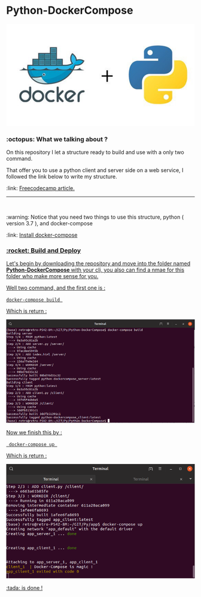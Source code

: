 # Python-DockerCompose


<img src="dock.jpeg">

<h3>  :octopus: What we talking about ? </h3>

<p>On this repository I let a structure ready to build and use with a only two command.</p>
<p>That offer you to use a python client and server side on a web service, I followed the link below to write my structure.</p>
<p> :link: <a href="https://www.freecodecamp.org/news/a-beginners-guide-to-docker-how-to-create-a-client-server-side-with-docker-compose-12c8cf0ae0aa/?source=rss----336d898217ee---4" target="_blank">Freecodecamp article. </a></p>

<hr>
<br>
<p>:warning: Notice that you need two things to use this structure, python ( version 3.7 ), and docker-compose </p>
<p>:link: <a href="https://docs.docker.com/compose/install/" target="_blank"> Install docker-compose</p>
  
  
<h3>  :rocket: Build and Deploy </h3>

<p> Let's begin by downloading the repository and move into the folder named <b> Python-DockerCompose
 </b> with your cli, you also can find a nmae for this folder who make more sense for you.</p>

<p>Well two command, and the first one is : </p>

<code>docker-compose build </code><br>

<p>Which is return : </p>

<img src="prove1.png">

<p>Now we finish this by : </p>

<code> docker-compose up </code>

<p> Which is return : </p>

<img src="prove2.png">
          
<p>:tada: is done ! </p>

